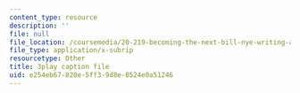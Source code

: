 ```yaml
---
content_type: resource
description: ''
file: null
file_location: /coursemedia/20-219-becoming-the-next-bill-nye-writing-and-hosting-the-educational-show-january-iap-2015/e254eb67820e5ff39d8e8524e0a51246_RMRI-Q3PMLE.vtt
file_type: application/x-subrip
resourcetype: Other
title: 3play caption file
uid: e254eb67-820e-5ff3-9d8e-8524e0a51246
---
```

